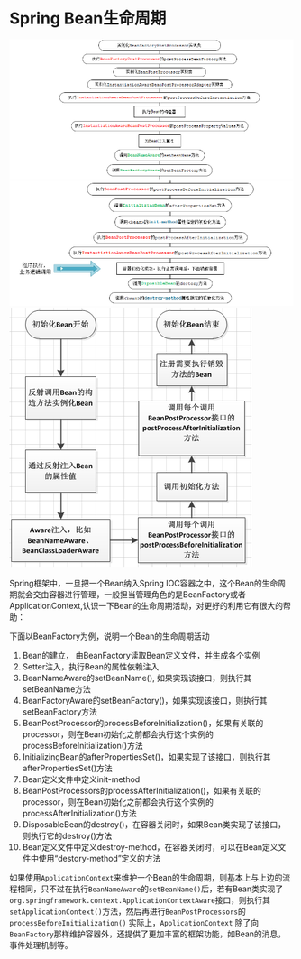 # Spring Bean生命周期

![ae](../../img/spring/SpringBean生命周期/181453414212066.png)
![ae](../../img/spring/SpringBean生命周期/181454040628981.png)
![ae](../../img/spring/SpringBean生命周期/1907545744.png)

Spring框架中，一旦把一个Bean纳入Spring IOC容器之中，这个Bean的生命周期就会交由容器进行管理，一般担当管理角色的是BeanFactory或者ApplicationContext,认识一下Bean的生命周期活动，对更好的利用它有很大的帮助：

下面以BeanFactory为例，说明一个Bean的生命周期活动

1. Bean的建立， 由BeanFactory读取Bean定义文件，并生成各个实例
1. Setter注入，执行Bean的属性依赖注入
1. BeanNameAware的setBeanName(), 如果实现该接口，则执行其setBeanName方法
1. BeanFactoryAware的setBeanFactory()，如果实现该接口，则执行其setBeanFactory方法
1. BeanPostProcessor的processBeforeInitialization()，如果有关联的processor，则在Bean初始化之前都会执行这个实例的processBeforeInitialization()方法
1. InitializingBean的afterPropertiesSet()，如果实现了该接口，则执行其afterPropertiesSet()方法
1. Bean定义文件中定义init-method
1. BeanPostProcessors的processAfterInitialization()，如果有关联的processor，则在Bean初始化之前都会执行这个实例的processAfterInitialization()方法
1. DisposableBean的destroy()，在容器关闭时，如果Bean类实现了该接口，则执行它的destroy()方法
1. Bean定义文件中定义destroy-method，在容器关闭时，可以在Bean定义文件中使用“destory-method”定义的方法


如果使用`ApplicationContext`来维护一个Bean的生命周期，则基本上与上边的流程相同，只不过在执行`BeanNameAware`的`setBeanName()`后，若有Bean类实现了`org.springframework.context.ApplicationContextAware`接口，则执行其`setApplicationContext()`方法，然后再进行`BeanPostProcessors`的`processBeforeInitialization()`
实际上，`ApplicationContext` 除了向`BeanFactory`那样维护容器外，还提供了更加丰富的框架功能，如Bean的消息，事件处理机制等。